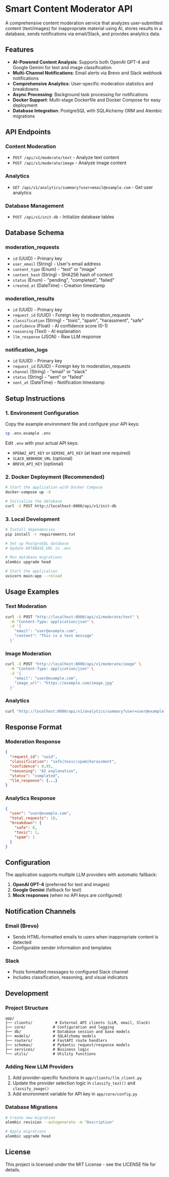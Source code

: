 # Smart Content Moderator API

A comprehensive content moderation service that analyzes user-submitted content (text/images) for inappropriate material using AI, stores results in a database, sends notifications via email/Slack, and provides analytics data.

## Features

- **AI-Powered Content Analysis**: Supports both OpenAI GPT-4 and Google Gemini for text and image classification
- **Multi-Channel Notifications**: Email alerts via Brevo and Slack webhook notifications
- **Comprehensive Analytics**: User-specific moderation statistics and breakdowns
- **Async Processing**: Background task processing for notifications
- **Docker Support**: Multi-stage Dockerfile and Docker Compose for easy deployment
- **Database Integration**: PostgreSQL with SQLAlchemy ORM and Alembic migrations

## API Endpoints

### Content Moderation
- `POST /api/v1/moderate/text` - Analyze text content
- `POST /api/v1/moderate/image` - Analyze image content

### Analytics
- `GET /api/v1/analytics/summary?user=email@example.com` - Get user analytics

### Database Management
- `POST /api/v1/init-db` - Initialize database tables

## Database Schema

### moderation_requests
- `id` (UUID) - Primary key
- `user_email` (String) - User's email address
- `content_type` (Enum) - "text" or "image"
- `content_hash` (String) - SHA256 hash of content
- `status` (Enum) - "pending", "completed", "failed"
- `created_at` (DateTime) - Creation timestamp

### moderation_results
- `id` (UUID) - Primary key
- `request_id` (UUID) - Foreign key to moderation_requests
- `classification` (String) - "toxic", "spam", "harassment", "safe"
- `confidence` (Float) - AI confidence score (0-1)
- `reasoning` (Text) - AI explanation
- `llm_response` (JSON) - Raw LLM response

### notification_logs
- `id` (UUID) - Primary key
- `request_id` (UUID) - Foreign key to moderation_requests
- `channel` (String) - "email" or "slack"
- `status` (String) - "sent" or "failed"
- `sent_at` (DateTime) - Notification timestamp

## Setup Instructions

### 1. Environment Configuration

Copy the example environment file and configure your API keys:

```bash
cp .env.example .env
```

Edit `.env` with your actual API keys:
- `OPENAI_API_KEY` or `GEMINI_API_KEY` (at least one required)
- `SLACK_WEBHOOK_URL` (optional)
- `BREVO_API_KEY` (optional)

### 2. Docker Deployment (Recommended)

```bash
# Start the application with Docker Compose
docker-compose up -d

# Initialize the database
curl -X POST http://localhost:8000/api/v1/init-db
```

### 3. Local Development

```bash
# Install dependencies
pip install -r requirements.txt

# Set up PostgreSQL database
# Update DATABASE_URL in .env

# Run database migrations
alembic upgrade head

# Start the application
uvicorn main:app --reload
```

## Usage Examples

### Text Moderation

```bash
curl -X POST "http://localhost:8000/api/v1/moderate/text" \
  -H "Content-Type: application/json" \
  -d '{
    "email": "user@example.com",
    "content": "This is a test message"
  }'
```

### Image Moderation

```bash
curl -X POST "http://localhost:8000/api/v1/moderate/image" \
  -H "Content-Type: application/json" \
  -d '{
    "email": "user@example.com",
    "image_url": "https://example.com/image.jpg"
  }'
```

### Analytics

```bash
curl "http://localhost:8000/api/v1/analytics/summary?user=user@example.com"
```

## Response Format

### Moderation Response
```json
{
  "request_id": "uuid",
  "classification": "safe|toxic|spam|harassment",
  "confidence": 0.95,
  "reasoning": "AI explanation",
  "status": "completed",
  "llm_response": {...}
}
```

### Analytics Response
```json
{
  "user": "user@example.com",
  "total_requests": 10,
  "breakdown": {
    "safe": 8,
    "toxic": 1,
    "spam": 1
  }
}
```

## Configuration

The application supports multiple LLM providers with automatic fallback:

1. **OpenAI GPT-4** (preferred for text and images)
2. **Google Gemini** (fallback for text)
3. **Mock responses** (when no API keys are configured)

## Notification Channels

### Email (Brevo)
- Sends HTML-formatted emails to users when inappropriate content is detected
- Configurable sender information and templates

### Slack
- Posts formatted messages to configured Slack channel
- Includes classification, reasoning, and visual indicators

## Development

### Project Structure
```
app/
├── clients/          # External API clients (LLM, email, Slack)
├── core/            # Configuration and logging
├── db/              # Database session and base models
├── models/          # SQLAlchemy models
├── routers/         # FastAPI route handlers
├── schemas/         # Pydantic request/response models
├── services/        # Business logic
└── utils/           # Utility functions
```

### Adding New LLM Providers

1. Add provider-specific functions in `app/clients/llm_client.py`
2. Update the provider selection logic in `classify_text()` and `classify_image()`
3. Add environment variable for API key in `app/core/config.py`

### Database Migrations

```bash
# Create new migration
alembic revision --autogenerate -m "Description"

# Apply migrations
alembic upgrade head
```

## License

This project is licensed under the MIT License - see the LICENSE file for details.
